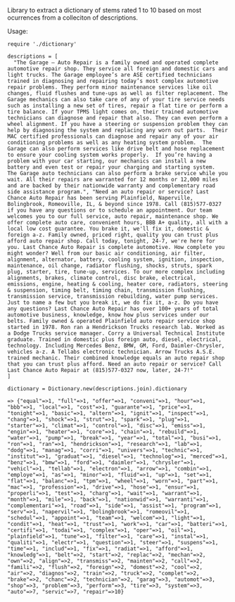 Library to extract a dictionary of stems rated 1 to 10 based on most ocurrences from a colleciton of descriptions.

Usage:


    require './dictionary'

    descriptions = [
      "The Garage – Auto Repair is a family owned and operated complete automotive repair shop. They service all foreign and domestic cars and light trucks. The Garage employee’s are ASE certified technicians trained in diagnosing and repairing today’s most complex automotive repair problems. They perform minor maintenance services like oil changes, fluid flushes and tune-ups as well as filter replacement. The Garage mechanics can also take care of any of your tire service needs such as installing a new set of tires, repair a flat tire or perform a tire balance. If your TPMS light comes on, their trained automotive technicians can diagnose and repair that also. They can even perform a wheel alignment. If you have a steering or suspension problem they can help by diagnosing the system and replacing any worn out parts.  Their MAC certified professionals can diagnose and repair any of your air conditioning problems as well as any heating system problem.  The Garage can also perform services like drive belt and hose replacement to ensure your cooling system works properly.  If you’re having a problem with your car starting, our mechanics can install a new battery and even test or repair your charging and starting system.  The Garage auto technicians can also perform a brake service while you wait. All their repairs are warranted for 12 months or 12,000 miles and are backed by their nationwide warranty and complementary road side assistance program.", "Need an auto repair or service? Last Chance Auto Repair has been serving Plainfield, Naperville, Bolingbrook, Romeoville, IL, & beyond since 1978. Call (815)577-0327 if you have any questions or to schedule an appointment. Our team welcomes you to our full service, auto repair, maintenance shop. We offer complete auto care, convenient hours, BBB A+ quality, all with a local low cost guarantee. You brake it, we'll fix it, domestic & foreign a-z. Family owned, priced right, quality you can trust plus afford auto repair shop. Call today, tonight, 24-7, we're here for you. Last Chance Auto Repair is complete automotive. How complete you might wonder? Well from our basic air conditioning, air filter, alignment, alternator, battery, cooling system, ignition, inspection, maintenance, oil change, radiator flushing, shocks, struts, spark plug, starter, tire, tune-up, services. To our more complex including alignments, brakes, climate control, disc brake, electrical, emissions, engine, heating & cooling, heater core, radiators, steering & suspension, timing belt, timing chain, transmission flushing, transmission service, transmission rebuilding, water pump services. Just to name a few but you break it, we do fix it, a-z. Do you have any questions? Last Chance Auto Repair has over 100+ years of total automotive business, knowledge, know how plus services under our belts. Family owned & operated Plainfield auto repair service shop started in 1978. Ron ran a Hendrickson Trucks research lab. Worked as a Dodge Trucks service manager. Corry a Universal Technical Institute graduate. Trained in domestic plus foreign auto, diesel, electrical, technology. Including Mercedes Benz, BMW, GM, Ford, Daimler-Chrysler, vehicles a-z. A Tellabs electronic technician. Arrow Trucks A.S.E. trained mechanic. Their combined knowledge equals an auto repair shop that you can trust plus afford. Need an auto repair or service? Call Last Chance Auto Repair at (815)577-0327 now, later, 24-7!"
    ]

    dictionary = Dictionary.new(descriptions.join).dictionary

    => {"equal"=>1, "full"=>1, "offer"=>1, "conveni"=>1, "hour"=>1, "bbb"=>1, "local"=>1, "cost"=>1, "guarante"=>1, "price"=>1, "tonight"=>1, "basic"=>1, "altern"=>1, "ignit"=>1, "inspect"=>1, "chang"=>1, "shock"=>1, "strut"=>1, "spark"=>1, "plug"=>1, "starter"=>1, "climat"=>1, "control"=>1, "disc"=>1, "emiss"=>1, "engin"=>1, "heater"=>1, "core"=>1, "chain"=>1, "rebuild"=>1, "water"=>1, "pump"=>1, "break"=>1, "year"=>1, "total"=>1, "busi"=>1, "ron"=>1, "ran"=>1, "hendrickson"=>1, "research"=>1, "lab"=>1, "dodg"=>1, "manag"=>1, "corri"=>1, "univers"=>1, "technic"=>1, "institut"=>1, "graduat"=>1, "diesel"=>1, "technolog"=>1, "merced"=>1, "benz"=>1, "bmw"=>1, "ford"=>1, "daimler"=>1, "chrysler"=>1, "vehicl"=>1, "tellab"=>1, "electron"=>1, "arrow"=>1, "combin"=>1, "employe"=>1, "as"=>1, "minor"=>1, "fluid"=>1, "up"=>1, "set"=>1, "flat"=>1, "balanc"=>1, "tpm"=>1, "wheel"=>1, "worn"=>1, "part"=>1, "mac"=>1, "profession"=>1, "drive"=>1, "hose"=>1, "ensur"=>1, "properli"=>1, "test"=>1, "charg"=>1, "wait"=>1, "warrant"=>1, "month"=>1, "mile"=>1, "back"=>1, "nationwid"=>1, "warranti"=>1, "complementari"=>1, "road"=>1, "side"=>1, "assist"=>1, "program"=>1, "serv"=>1, "napervil"=>1, "bolingbrook"=>1, "romeovil"=>1, "schedul"=>1, "appoint"=>1, "team"=>1, "welcom"=>1, "light"=>1, "condit"=>1, "heat"=>1, "trust"=>1, "work"=>1, "car"=>1, "batteri"=>1, "certifi"=>1, "todai"=>1, "complex"=>1, "oper"=>1, "oil"=>1, "plainfield"=>1, "tune"=>1, "filter"=>1, "care"=>1, "instal"=>1, "qualiti"=>1, "electr"=>1, "question"=>1, "steer"=>1, "suspens"=>1, "time"=>1, "includ"=>1, "fix"=>1, "radiat"=>1, "afford"=>1, "knowledg"=>1, "belt"=>2, "start"=>2, "replac"=>2, "mechan"=>2, "own"=>2, "align"=>2, "transmiss"=>2, "mainten"=>2, "call"=>2, "famili"=>2, "flush"=>2, "foreign"=>2, "domest"=>2, "cool"=>2, "air"=>2, "diagnos"=>2, "train"=>2, "truck"=>2, "complet"=>2, "brake"=>2, "chanc"=>2, "technician"=>2, "garag"=>3, "automot"=>3, "shop"=>3, "problem"=>3, "perform"=>3, "tire"=>3, "system"=>3, "auto"=>7, "servic"=>7, "repair"=>10}